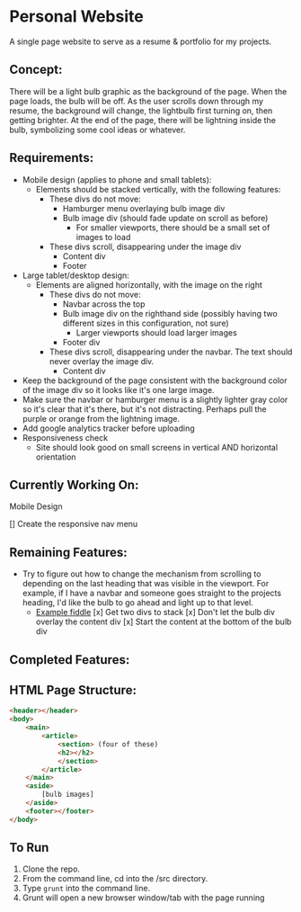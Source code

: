 # Personal Website

A single page website to serve as a resume & portfolio for my projects.

## Concept:

There will be a light bulb graphic as the background of the page. When the page loads, the bulb will be off. As the user scrolls down through my resume, the background will change, the lightbulb first turning on, then getting brighter. At the end of the page, there will be lightning inside the bulb, symbolizing some cool ideas or whatever.

## Requirements:

* Mobile design (applies to phone and small tablets):
  * Elements should be stacked vertically, with the following features:
    * These divs do not move:
      * Hamburger menu overlaying bulb image div
      * Bulb image div (should fade update on scroll as before)
        * For smaller viewports, there should be a small set of images to load
    * These divs scroll, disappearing under the image div
      * Content div
      * Footer
* Large tablet/desktop design:
  * Elements are aligned horizontally, with the image on the right
    * These divs do not move:
      * Navbar across the top
      * Bulb image div on the righthand side (possibly having two different sizes in this configuration, not sure)
        * Larger viewports should load larger images
      * Footer div
    * These divs scroll, disappearing under the navbar. The text should never overlay the image div.
      * Content div
* Keep the background of the page consistent with the background color of the image div so it looks like it's one large image.
* Make sure the navbar or hamburger menu is a slightly lighter gray color so it's clear that it's there, but it's not distracting. Perhaps pull the purple or orange from the lightning image.
* Add google analytics tracker before uploading
* Responsiveness check
  * Site should look good on small screens in vertical AND horizontal orientation

## Currently Working On:

Mobile Design

[] Create the responsive nav menu

## Remaining Features:

* Try to figure out how to change the mechanism from scrolling to depending on the last heading that was visible in the viewport. For example, if I have a navbar and someone goes straight to the projects heading, I'd like the bulb to go ahead and light up to that level.
  * [Example fiddle](https://jsfiddle.net/n4pdx/636/)
[x] Get two divs to stack
[x] Don't let the bulb div overlay the content div
[x] Start the content at the bottom of the bulb div

## Completed Features:


## HTML Page Structure:

```html
<header></header>
<body>
    <main>
        <article>
            <section> (four of these)
            <h2></h2>
            </section>
        </article>
    </main>
    <aside>
        [bulb images]
    </aside>
    <footer></footer>
</body>
```

## To Run

1. Clone the repo.
2. From the command line, cd into the /src directory.
3. Type ```grunt``` into the command line.
4. Grunt will open a new browser window/tab with the page running